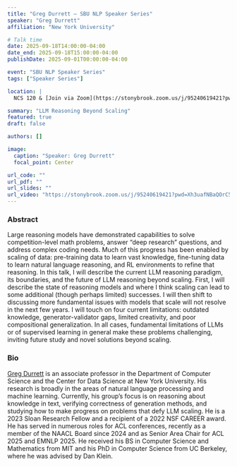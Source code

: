 ```yaml
---
title: "Greg Durrett — SBU NLP Speaker Series"
speaker: "Greg Durrett"
affiliation: "New York University"

# Talk time
date: 2025-09-18T14:00:00-04:00
date_end: 2025-09-18T15:00:00-04:00
publishDate: 2025-09-01T00:00:00-04:00

event: "SBU NLP Speaker Series"
tags: ["Speaker Series"]

location: |
  NCS 120 & [Join via Zoom](https://stonybrook.zoom.us/j/95240619421?pwd=Xh3uafNBaQOrC5O3DyjCidLE9jLkS9.1)

summary: "LLM Reasoning Beyond Scaling"
featured: true
draft: false

authors: []

image:
  caption: "Speaker: Greg Durrett"
  focal_point: Center

url_code: ""
url_pdf: ""
url_slides: ""
url_video: "https://stonybrook.zoom.us/j/95240619421?pwd=Xh3uafNBaQOrC5O3DyjCidLE9jLkS9.1"
---
```


### Abstract
Large reasoning models have demonstrated capabilities to solve competition-level math problems, answer “deep research” questions, and address complex coding needs. Much of this progress has been enabled by scaling of data: pre-training data to learn vast knowledge, fine-tuning data to learn natural language reasoning, and RL environments to refine that reasoning. In this talk, I will describe the current LLM reasoning paradigm, its boundaries, and the future of LLM reasoning beyond scaling. First, I will describe the state of reasoning models and where I think scaling can lead to some additional (though perhaps limited) successes. I will then shift to discussing more fundamental issues with models that scale will not resolve in the next few years. I will touch on four current limitations: outdated knowledge, generator-validator gaps, limited creativity, and poor compositional generalization. In all cases, fundamental limitations of LLMs or of supervised learning in general make these problems challenging, inviting future study and novel solutions beyond scaling.

### Bio
[Greg Durrett](https://gregdurrett.github.io/) is an associate professor in the Department of Computer Science and the Center for Data Science at New York University. His research is broadly in the areas of natural language processing and machine learning. Currently, his group’s focus is on reasoning about knowledge in text, verifying correctness of generation methods, and studying how to make progress on problems that defy LLM scaling. He is a 2023 Sloan Research Fellow and a recipient of a 2022 NSF CAREER award. He has served in numerous roles for ACL conferences, recently as a member of the NAACL Board since 2024 and as Senior Area Chair for ACL 2025 and EMNLP 2025. He received his BS in Computer Science and Mathematics from MIT and his PhD in Computer Science from UC Berkeley, where he was advised by Dan Klein.
